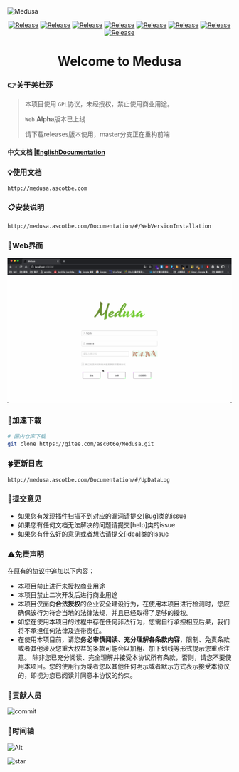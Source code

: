 <img src="https://github.com/Ascotbe/Medusa/blob/master/Medusa.png?raw=true" width="1500" alt="Medusa" /> 

<p align="center">
    <a href="https://github.com/Ascotbe/Medusa"><img alt="Release" src="https://img.shields.io/badge/Ascotbe-Medusa-green"></a>
    <a href="https://github.com/Ascotbe/Medusa"><img alt="Release" src="https://img.shields.io/github/repo-size/Ascotbe/Medusa"></a>
    <a href="https://github.com/Ascotbe/Medusa"><img alt="Release" src="https://img.shields.io/badge/python-3.7+-blueviolet"></a>
    <a href="https://github.com/Ascotbe/Medusa"><img alt="Release" src="https://visitor-badge.glitch.me/badge?page_id=https://github.com/Ascotbe/Medusa/README.md"></a>
    <a href="https://github.com/Ascotbe/Medusa"><img alt="Release" src="https://img.shields.io/badge/Version-1.0-red"></a>
    <a href="https://github.com/Ascotbe/Medusa"><img alt="Release" src="https://img.shields.io/badge/LICENSE-GPL-ff69b4"></a>
    <a href="https://hub.docker.com/r/ascotbe/medusa"><img alt="Release" src="https://img.shields.io/docker/pulls/ascotbe/medusa.svg"></a>
	<a href="https://github.com/ascotbe/Medusa/stargazers"><img alt="Release" src="https://img.shields.io/github/stars/ascotbe/Medusa.svg"></a>
</p>


<h1 align="center" >Welcome to Medusa</h1>

### :point_right:关于美杜莎

>本项目使用 `GPL`协议，未经授权，禁止使用商业用途。
>
>`Web`  **Alpha**版本已上线
>
>请下载releases版本使用，master分支正在重构前端

#### **中文文档 |[EnglishDocumentation](https://github.com/Ascotbe/Medusa/blob/master/README.md)**

### :bulb:使用文档

```
http://medusa.ascotbe.com
```

### :clipboard:安装说明

```bash
http://medusa.ascotbe.com/Documentation/#/WebVersionInstallation
```

### :space_invader:Web界面

![demo](https://github.com/Ascotbe/Image/blob/master/Medusa/web_demo.gif?raw=true)

### :rocket:加速下载

```bash
# 国内仓库下载
git clone https://gitee.com/asc0t6e/Medusa.git
```

### :four_leaf_clover:更新日志

```
http://medusa.ascotbe.com/Documentation/#/UpDataLog
```

### :green_heart:提交意见

- 如果您有发现插件扫描不到对应的漏洞请提交[Bug]类的issue
- 如果您有任何文档无法解决的问题请提交[help]类的issue
- 如果您有什么好的意见或者想法请提交[idea]类的issue


### :warning:免责声明

在原有的[协议](https://github.com/Ascotbe/Medusa/blob/master/LICENSE)中追加以下内容：

- 本项目禁止进行未授权商业用途
- 本项目禁止二次开发后进行商业用途
- 本项目仅面向**合法授权**的企业安全建设行为，在使用本项目进行检测时，您应确保该行为符合当地的法律法规，并且已经取得了足够的授权。
- 如您在使用本项目的过程中存在任何非法行为，您需自行承担相应后果，我们将不承担任何法律及连带责任。
- 在使用本项目前，请您**务必审慎阅读、充分理解各条款内容**，限制、免责条款或者其他涉及您重大权益的条款可能会以加粗、加下划线等形式提示您重点注意。 除非您已充分阅读、完全理解并接受本协议所有条款，否则，请您不要使用本项目。您的使用行为或者您以其他任何明示或者默示方式表示接受本协议的，即视为您已阅读并同意本协议的约束。


### :palm_tree:贡献人员

![commit](https://opencollective.com/Medusa/contributors.svg?width=890&button=false)

### :checkered_flag:时间轴

![Alt](https://repobeats.axiom.co/api/embed/dde3107e3339aa21a9b244749737e8a39a650ab9.svg "Repobeats analytics image")

![star](https://starchart.cc/Ascotbe/Medusa.svg)








